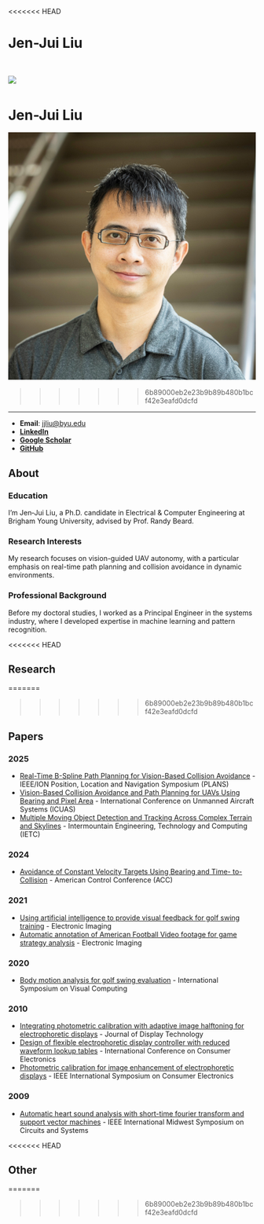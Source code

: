 <<<<<<< HEAD
<!--
This is the template for student pages. To add yourself to the website, start with the instructions found in docs/directory/current_students.md.

The profile picture here uses the same as on the current students page, but if you'd like a larger or higher resolution one for your page then you can add another photo. Just make sure it isn't too large, ideally no larger than 10mb.
-->

# Jen-Jui Liu

![](../assets/jj_liu_1by1.jpg)
=======
# Jen-Jui Liu

![](../assets/jj_liu.jpg)
>>>>>>> 6b89000eb2e23b9b89b480b1bcf42e3eafd0dcfd

---

- **Email**: jjliu@byu.edu
- **[LinkedIn](https://www.linkedin.com/in/liu-jen-jui/)**
- **[Google Scholar](https://scholar.google.com/citations?user=s_0WHsYAAAAJ&hl=en)**
- **[GitHub](https://github.com/re1983)**

## About

### Education
I’m Jen‑Jui Liu, a Ph.D. candidate in Electrical & Computer Engineering at Brigham Young University, advised by Prof. Randy Beard.

### Research Interests
My research focuses on vision-guided UAV autonomy, with a particular emphasis on real-time path planning and collision avoidance in dynamic environments.

### Professional Background
Before my doctoral studies, I worked as a Principal Engineer in the systems industry, where I developed expertise in machine learning and pattern recognition.

<<<<<<< HEAD
## Research

<!-- Give a brief overview about your past and current research. Then make sure to link any research projects you mention below.

- [Project Name Here](../../research/projects/{project_name_here}.md)
- [Project Name Here](../../research/projects/{project_name_here}.md)
- [Project Name Here]({You can also put external links here if you'd rather}) -->

=======
>>>>>>> 6b89000eb2e23b9b89b480b1bcf42e3eafd0dcfd
## Papers

### 2025
- [Real-Time B-Spline Path Planning for Vision-Based Collision Avoidance](https://ieeexplore.ieee.org/document/11028267) - IEEE/ION Position, Location and Navigation Symposium (PLANS)
- [Vision-Based Collision Avoidance and Path Planning for UAVs Using Bearing and Pixel Area](https://ieeexplore.ieee.org/document/11007929) - International Conference on Unmanned Aircraft Systems (ICUAS)
- [Multiple Moving Object Detection and Tracking Across Complex Terrain and Skylines](https://ieeexplore.ieee.org/document/11039479) - Intermountain Engineering, Technology and Computing (IETC)

### 2024
- [Avoidance of Constant Velocity Targets Using Bearing and Time- to-Collision](https://ieeexplore.ieee.org/document/10644958) - American Control Conference (ACC)

### 2021
- [Using artificial intelligence to provide visual feedback for golf swing training](https://library.imaging.org/ei/articles/33/6/art00011) - Electronic Imaging
- [Automatic annotation of American Football Video footage for game strategy analysis](https://library.imaging.org/ei/articles/33/6/art00004) - Electronic Imaging

### 2020
- [Body motion analysis for golf swing evaluation](https://link.springer.com/chapter/10.1007/978-3-030-64556-4_44) - International Symposium on Visual Computing

### 2010
- [Integrating photometric calibration with adaptive image halftoning for electrophoretic displays](https://ieeexplore.ieee.org/document/5630998) - Journal of Display Technology
- [Design of flexible electrophoretic display controller with reduced waveform lookup tables](https://ieeexplore.ieee.org/document/5418847) - International Conference on Consumer Electronics
- [Photometric calibration for image enhancement of electrophoretic displays](https://ieeexplore.ieee.org/document/5523253) - IEEE International Symposium on Consumer Electronics

### 2009
- [Automatic heart sound analysis with short-time fourier transform and support vector machines](https://ieeexplore.ieee.org/document/5236120) - IEEE International Midwest Symposium on Circuits and Systems

<<<<<<< HEAD
## Other

=======
>>>>>>> 6b89000eb2e23b9b89b480b1bcf42e3eafd0dcfd
